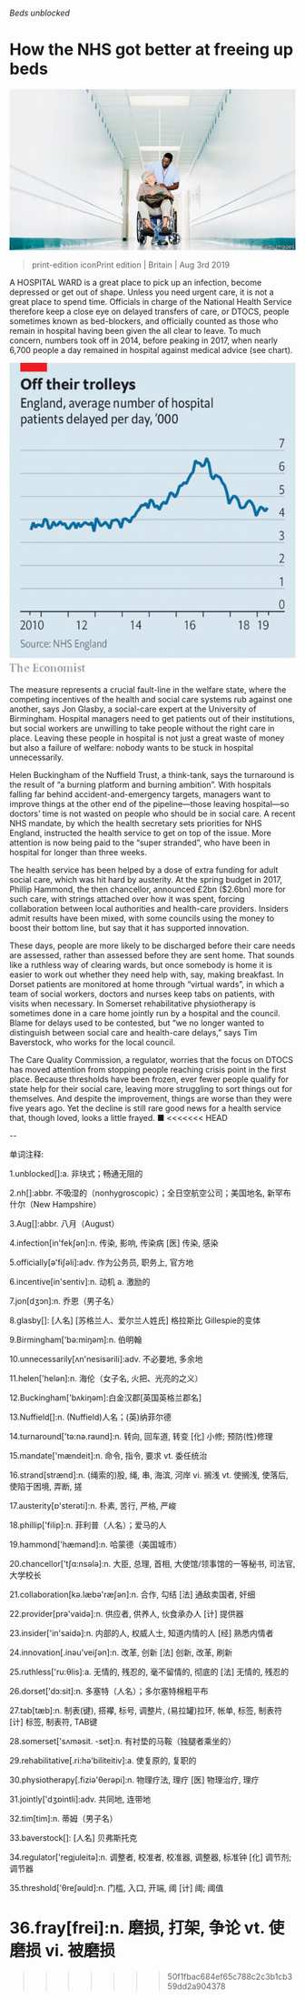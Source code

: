 ###### Beds unblocked

# How the NHS got better at freeing up beds 

![image](images/20190803_BRP005_1.jpg) 

> print-edition iconPrint edition | Britain | Aug 3rd 2019 

A HOSPITAL WARD is a great place to pick up an infection, become depressed or get out of shape. Unless you need urgent care, it is not a great place to spend time. Officials in charge of the National Health Service therefore keep a close eye on delayed transfers of care, or DTOCS, people sometimes known as bed-blockers, and officially counted as those who remain in hospital having been given the all clear to leave. To much concern, numbers took off in 2014, before peaking in 2017, when nearly 6,700 people a day remained in hospital against medical advice (see chart). 

![image](images/20190803_BRC504_0.png) 

The measure represents a crucial fault-line in the welfare state, where the competing incentives of the health and social care systems rub against one another, says Jon Glasby, a social-care expert at the University of Birmingham. Hospital managers need to get patients out of their institutions, but social workers are unwilling to take people without the right care in place. Leaving these people in hospital is not just a great waste of money but also a failure of welfare: nobody wants to be stuck in hospital unnecessarily. 

Helen Buckingham of the Nuffield Trust, a think-tank, says the turnaround is the result of “a burning platform and burning ambition”. With hospitals falling far behind accident-and-emergency targets, managers want to improve things at the other end of the pipeline—those leaving hospital—so doctors’ time is not wasted on people who should be in social care. A recent NHS mandate, by which the health secretary sets priorities for NHS England, instructed the health service to get on top of the issue. More attention is now being paid to the “super stranded”, who have been in hospital for longer than three weeks. 

The health service has been helped by a dose of extra funding for adult social care, which was hit hard by austerity. At the spring budget in 2017, Phillip Hammond, the then chancellor, announced £2bn ($2.6bn) more for such care, with strings attached over how it was spent, forcing collaboration between local authorities and health-care providers. Insiders admit results have been mixed, with some councils using the money to boost their bottom line, but say that it has supported innovation. 

These days, people are more likely to be discharged before their care needs are assessed, rather than assessed before they are sent home. That sounds like a ruthless way of clearing wards, but once somebody is home it is easier to work out whether they need help with, say, making breakfast. In Dorset patients are monitored at home through “virtual wards”, in which a team of social workers, doctors and nurses keep tabs on patients, with visits when necessary. In Somerset rehabilitative physiotherapy is sometimes done in a care home jointly run by a hospital and the council. Blame for delays used to be contested, but “we no longer wanted to distinguish between social care and health-care delays,” says Tim Baverstock, who works for the local council. 

The Care Quality Commission, a regulator, worries that the focus on DTOCS has moved attention from stopping people reaching crisis point in the first place. Because thresholds have been frozen, ever fewer people qualify for state help for their social care, leaving more struggling to sort things out for themselves. And despite the improvement, things are worse than they were five years ago. Yet the decline is still rare good news for a health service that, though loved, looks a little frayed. ■ 
<<<<<<< HEAD

-- 

 单词注释:

1.unblocked[]:a. 非块式；畅通无阻的 

2.nh[]:abbr. 不吸湿的（nonhygroscopic）；全日空航空公司；美国地名, 新罕布什尔（New Hampshire） 

3.Aug[]:abbr. 八月（August） 

4.infection[in'fekʃәn]:n. 传染, 影响, 传染病 [医] 传染, 感染 

5.officially[ә'fiʃәli]:adv. 作为公务员, 职务上, 官方地 

6.incentive[in'sentiv]:n. 动机 a. 激励的 

7.jon[dʒɔn]:n. 乔恩（男子名） 

8.glasby[]: [人名] [苏格兰人、爱尔兰人姓氏] 格拉斯比 Gillespie的变体 

9.Birmingham['bә:miŋәm]:n. 伯明翰 

10.unnecessarily[ʌn'nesisәrili]:adv. 不必要地, 多余地 

11.helen['helәn]:n. 海伦（女子名, 火把、光亮的之义） 

12.Buckingham['bʌkiŋәm]:白金汉郡[英国英格兰郡名] 

13.Nuffield[]:n. (Nuffield)人名；(英)纳菲尔德 

14.turnaround['tә:nә.raund]:n. 转向, 回车道, 转变 [化] 小修; 预防(性)修理 

15.mandate['mændeit]:n. 命令, 指令, 要求 vt. 委任统治 

16.strand[strænd]:n. (绳索的)股, 绳, 串, 海滨, 河岸 vi. 搁浅 vt. 使搁浅, 使落后, 使陷于困境, 弄断, 搓 

17.austerity[ɒ'sterәti]:n. 朴素, 苦行, 严格, 严峻 

18.phillip['filip]:n. 菲利普（人名）；爱马的人 

19.hammond['hæmәnd]:n. 哈蒙德（美国城市） 

20.chancellor['tʃɑ:nsәlә]:n. 大臣, 总理, 首相, 大使馆/领事馆的一等秘书, 司法官, 大学校长 

21.collaboration[kә.læbә'ræʃәn]:n. 合作, 勾结 [法] 通敌卖国者, 奸细 

22.provider[prә'vaidә]:n. 供应者, 供养人, 伙食承办人 [计] 提供器 

23.insider['in'saidә]:n. 内部的人, 权威人士, 知道内情的人 [经] 熟悉内情者 

24.innovation[.inәu'veiʃәn]:n. 改革, 创新 [法] 创新, 改革, 刷新 

25.ruthless['ru:θlis]:a. 无情的, 残忍的, 毫不留情的, 彻底的 [法] 无情的, 残忍的 

26.dorset['dɔ:sit]:n. 多塞特（人名）；多尔塞特棉粗平布 

27.tab[tæb]:n. 制表(键), 搭襻, 标号, 调整片, (易拉罐)拉环, 帐单, 标签, 制表符 [计] 标签, 制表符, TAB键 

28.somerset['sʌmәsit. -set]:n. 有衬垫的马鞍（独腿者乘坐的） 

29.rehabilitative[.ri:hә'biliteitiv]:a. 使复原的, 复职的 

30.physiotherapy[.fiziә'θerәpi]:n. 物理疗法, 理疗 [医] 物理治疗, 理疗 

31.jointly['dʒɒintli]:adv. 共同地, 连带地 

32.tim[tim]:n. 蒂姆（男子名） 

33.baverstock[]: [人名] 贝弗斯托克 

34.regulator['regjuleitә]:n. 调整者, 校准者, 校准器, 调整器, 标准钟 [化] 调节剂; 调节器 

35.threshold['θreʃәuld]:n. 门槛, 入口, 开端, 阈 [计] 阈; 阈值 

36.fray[frei]:n. 磨损, 打架, 争论 vt. 使磨损 vi. 被磨损 
=======
>>>>>>> 50f1fbac684ef65c788c2c3b1cb359dd2a904378

